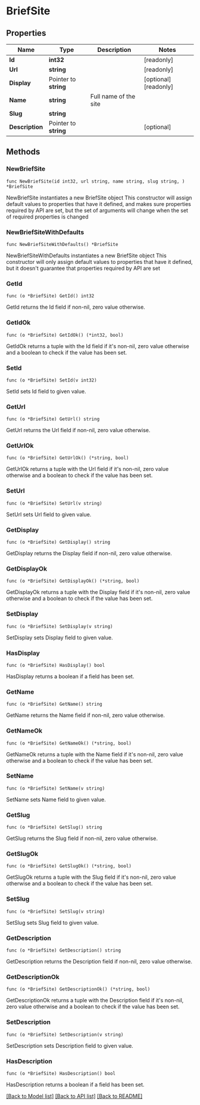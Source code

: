 # BriefSite

## Properties

Name | Type | Description | Notes
------------ | ------------- | ------------- | -------------
**Id** | **int32** |  | [readonly] 
**Url** | **string** |  | [readonly] 
**Display** | Pointer to **string** |  | [optional] [readonly] 
**Name** | **string** | Full name of the site | 
**Slug** | **string** |  | 
**Description** | Pointer to **string** |  | [optional] 

## Methods

### NewBriefSite

`func NewBriefSite(id int32, url string, name string, slug string, ) *BriefSite`

NewBriefSite instantiates a new BriefSite object
This constructor will assign default values to properties that have it defined,
and makes sure properties required by API are set, but the set of arguments
will change when the set of required properties is changed

### NewBriefSiteWithDefaults

`func NewBriefSiteWithDefaults() *BriefSite`

NewBriefSiteWithDefaults instantiates a new BriefSite object
This constructor will only assign default values to properties that have it defined,
but it doesn't guarantee that properties required by API are set

### GetId

`func (o *BriefSite) GetId() int32`

GetId returns the Id field if non-nil, zero value otherwise.

### GetIdOk

`func (o *BriefSite) GetIdOk() (*int32, bool)`

GetIdOk returns a tuple with the Id field if it's non-nil, zero value otherwise
and a boolean to check if the value has been set.

### SetId

`func (o *BriefSite) SetId(v int32)`

SetId sets Id field to given value.


### GetUrl

`func (o *BriefSite) GetUrl() string`

GetUrl returns the Url field if non-nil, zero value otherwise.

### GetUrlOk

`func (o *BriefSite) GetUrlOk() (*string, bool)`

GetUrlOk returns a tuple with the Url field if it's non-nil, zero value otherwise
and a boolean to check if the value has been set.

### SetUrl

`func (o *BriefSite) SetUrl(v string)`

SetUrl sets Url field to given value.


### GetDisplay

`func (o *BriefSite) GetDisplay() string`

GetDisplay returns the Display field if non-nil, zero value otherwise.

### GetDisplayOk

`func (o *BriefSite) GetDisplayOk() (*string, bool)`

GetDisplayOk returns a tuple with the Display field if it's non-nil, zero value otherwise
and a boolean to check if the value has been set.

### SetDisplay

`func (o *BriefSite) SetDisplay(v string)`

SetDisplay sets Display field to given value.

### HasDisplay

`func (o *BriefSite) HasDisplay() bool`

HasDisplay returns a boolean if a field has been set.

### GetName

`func (o *BriefSite) GetName() string`

GetName returns the Name field if non-nil, zero value otherwise.

### GetNameOk

`func (o *BriefSite) GetNameOk() (*string, bool)`

GetNameOk returns a tuple with the Name field if it's non-nil, zero value otherwise
and a boolean to check if the value has been set.

### SetName

`func (o *BriefSite) SetName(v string)`

SetName sets Name field to given value.


### GetSlug

`func (o *BriefSite) GetSlug() string`

GetSlug returns the Slug field if non-nil, zero value otherwise.

### GetSlugOk

`func (o *BriefSite) GetSlugOk() (*string, bool)`

GetSlugOk returns a tuple with the Slug field if it's non-nil, zero value otherwise
and a boolean to check if the value has been set.

### SetSlug

`func (o *BriefSite) SetSlug(v string)`

SetSlug sets Slug field to given value.


### GetDescription

`func (o *BriefSite) GetDescription() string`

GetDescription returns the Description field if non-nil, zero value otherwise.

### GetDescriptionOk

`func (o *BriefSite) GetDescriptionOk() (*string, bool)`

GetDescriptionOk returns a tuple with the Description field if it's non-nil, zero value otherwise
and a boolean to check if the value has been set.

### SetDescription

`func (o *BriefSite) SetDescription(v string)`

SetDescription sets Description field to given value.

### HasDescription

`func (o *BriefSite) HasDescription() bool`

HasDescription returns a boolean if a field has been set.


[[Back to Model list]](../README.md#documentation-for-models) [[Back to API list]](../README.md#documentation-for-api-endpoints) [[Back to README]](../README.md)


